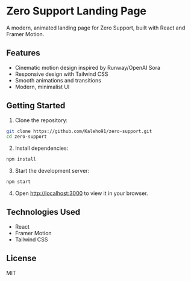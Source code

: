 # Zero Support Landing Page

A modern, animated landing page for Zero Support, built with React and Framer Motion.

## Features

- Cinematic motion design inspired by Runway/OpenAI Sora
- Responsive design with Tailwind CSS
- Smooth animations and transitions
- Modern, minimalist UI

## Getting Started

1. Clone the repository:
```bash
git clone https://github.com/Kaleho91/zero-support.git
cd zero-support
```

2. Install dependencies:
```bash
npm install
```

3. Start the development server:
```bash
npm start
```

4. Open [http://localhost:3000](http://localhost:3000) to view it in your browser.

## Technologies Used

- React
- Framer Motion
- Tailwind CSS

## License

MIT
